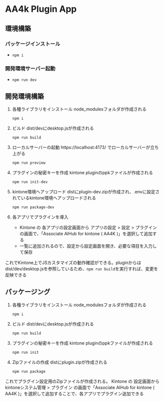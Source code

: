# AA4k Plugin App

## 環境構築

### パッケージインストール
- `npm i`

### 開発環境サーバー起動
- `npm run dev`


## 開発環境構築

1. 各種ライブラリをインストール
    node_modulesフォルダが作成される
    ```
    npm i
    ```

2. ビルド
    dist/devにdesktop.jsが作成される
    ```
    npm run build
    ```

3. ローカルサーバーの起動
    https://localhost:4173/ でローカルサーバーが立ち上がる
    ```
    npm run preview
    ```

4. プラグインの秘密キーを作成
    kintone pluginのppkファイルが作成される
    ```
    npm run init-dev
    ```
  
5. kintone環境へアップロード
    distにplugin-dev.zipが作成され、.envに設定されているkintone環境へアップロードされる
    ```
    npm run package-dev
    ```

6. 各アプリでプラグインを導入
    - Kintone の 各アプリの設定画面から アプリの設定 > 設定 > プラグイン の画面で、「Associate AIHub for kintone ( AA4K )」を選択して追加する
    - 一覧に追加されるので、設定から設定画面を開き、必要な項目を入力して保存

これでKintone上でJSカスタマイズの動作確認ができる。pluginからはdist/dev/desktop.jsを参照しているため、`npm run build`を実行すれば、変更を反映できる


## パッケージング

1. 各種ライブラリをインストール
    node_modulesフォルダが作成される
    ```
    npm i
    ```
2. ビルド
    dist/devにdesktop.jsが作成される
    ```
    npm run build
    ```
4. プラグインの秘密キーを作成
    kintone pluginのppkファイルが作成される
    ```
    npm run init
    ```
4. Zipファイルの作成
    distにplugin.zipが作成される
    ```
    npm run package
    ```

これでプラグイン設定用のZipファイルが作成される。
Kintone の 設定画面から kintoneシステム管理 > プラグイン の画面で「Associate AIHub for kintone ( AA4K )」を選択して追加することで、各アプリでプラグイン追加できる
